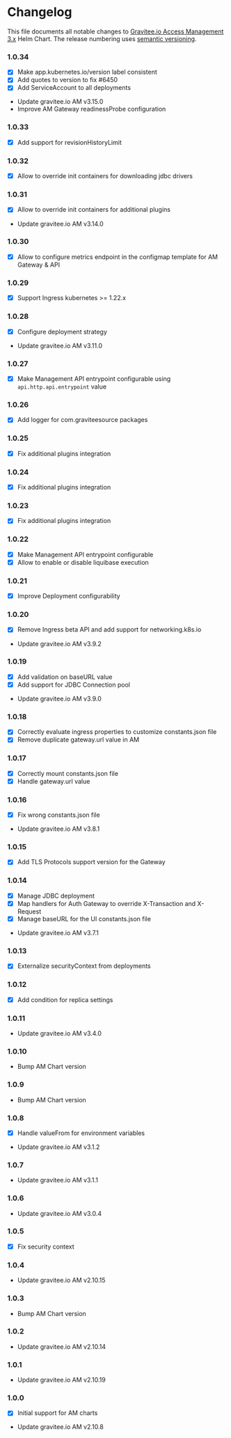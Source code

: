 # Changelog

This file documents all notable changes to [Gravitee.io Access Management 3.x](https://github.com/gravitee-io/helm-charts/tree/master/am/) Helm Chart. The release numbering uses [semantic versioning](http://semver.org).

### 1.0.34

- [X] Make app.kubernetes.io/version label consistent
- [X] Add quotes to version to fix #6450
- [X] Add ServiceAccount to all deployments
- Update gravitee.io AM v3.15.0
- Improve AM Gateway readinessProbe configuration

### 1.0.33

- [X] Add support for revisionHistoryLimit

### 1.0.32

- [X] Allow to override init containers for downloading jdbc drivers

### 1.0.31

- [X] Allow to override init containers for additional plugins
- Update gravitee.io AM v3.14.0

### 1.0.30

- [X] Allow to configure metrics endpoint in the configmap template for AM Gateway & API 

### 1.0.29

- [X] Support Ingress kubernetes >= 1.22.x

### 1.0.28

- [X] Configure deployment strategy
- Update gravitee.io AM v3.11.0

### 1.0.27

- [X] Make Management API entrypoint configurable using `api.http.api.entrypoint` value

### 1.0.26

- [X] Add logger for com.graviteesource packages

### 1.0.25

- [X] Fix additional plugins integration

### 1.0.24

- [X] Fix additional plugins integration

### 1.0.23

- [X] Fix additional plugins integration

### 1.0.22

- [X] Make Management API entrypoint configurable
- [X] Allow to enable or disable liquibase execution

### 1.0.21

- [X] Improve Deployment configurability

### 1.0.20

- [X] Remove Ingress beta API and add support for networking.k8s.io
- Update gravitee.io AM v3.9.2

### 1.0.19

- [X] Add validation on baseURL value 
- [X] Add support for JDBC Connection pool
- Update gravitee.io AM v3.9.0

### 1.0.18

- [X] Correctly evaluate ingress properties to customize constants.json file
- [X] Remove duplicate gateway.url value in AM 

### 1.0.17

- [X] Correctly mount constants.json file
- [X] Handle gateway.url value

### 1.0.16

- [X] Fix wrong constants.json file
- Update gravitee.io AM v3.8.1

### 1.0.15

- [X] Add TLS Protocols support version for the Gateway

### 1.0.14

- [X] Manage JDBC deployment
- [X] Map handlers for Auth Gateway to override X-Transaction and X-Request
- [X] Manage baseURL for the UI constants.json file
- Update gravitee.io AM v3.7.1

### 1.0.13

- [X] Externalize securityContext from deployments

### 1.0.12

- [X] Add condition for replica settings

### 1.0.11

- Update gravitee.io AM v3.4.0

### 1.0.10

- Bump AM Chart version

### 1.0.9

- Bump AM Chart version

### 1.0.8

- [X] Handle valueFrom for environment variables
- Update gravitee.io AM v3.1.2

### 1.0.7

- Update gravitee.io AM v3.1.1

### 1.0.6

- Update gravitee.io AM v3.0.4

### 1.0.5

- [X] Fix security context

### 1.0.4

- Update gravitee.io AM v2.10.15

### 1.0.3

- Bump AM Chart version

### 1.0.2

- Update gravitee.io AM v2.10.14

### 1.0.1

- Update gravitee.io AM v2.10.19

### 1.0.0

- [X] Initial support for AM charts
- Update gravitee.io AM v2.10.8
